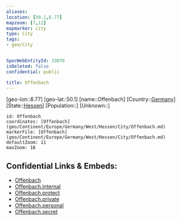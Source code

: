 ```yaml
---
aliases: 
location: [50.1,8.77]
mapzoom: [7,12] 
mapmarker: city 
type: City
tags:
- geo/City


SpocWebEntityId: 33070
isDeleted: false
confidential: public

title: Offenbach
---
```

[geo-lon::8.77]
[geo-lat::50.1]
[name::Offenbach]
[Country::[Germany](geo/Continent/Europe/Germany.md)]
[State::[Hessen](geo/Continent/Europe/Germany/West/Hessen.md)]
[Population::]
[Unknown::]


```leaflet
id: Offenbach
coordinates: [Offenbach](geo/Continent/Europe/Germany/West/Hessen/City/Offenbach.md)
markerFile: [Offenbach](geo/Continent/Europe/Germany/West/Hessen/City/Offenbach.md)
defaultZoom: 11 
maxZoom: 18
```


## Confidential Links & Embeds: 
- [Offenbach](../../../../../../../../_public/geo/Continent/Europe/Germany/West/Hessen/City/Offenbach.md) 
- [Offenbach.internal](../../../../../../../../_internal/geo/Continent/Europe/Germany/West/Hessen/City/Offenbach.internal.md) 
- [Offenbach.protect](../../../../../../../../_protect/geo/Continent/Europe/Germany/West/Hessen/City/Offenbach.protect.md) 
- [Offenbach.private](../../../../../../../../_private/geo/Continent/Europe/Germany/West/Hessen/City/Offenbach.private.md) 
- [Offenbach.personal](../../../../../../../../_personal/geo/Continent/Europe/Germany/West/Hessen/City/Offenbach.personal.md) 
- [Offenbach.secret](../../../../../../../../_secret/geo/Continent/Europe/Germany/West/Hessen/City/Offenbach.secret.md) 
